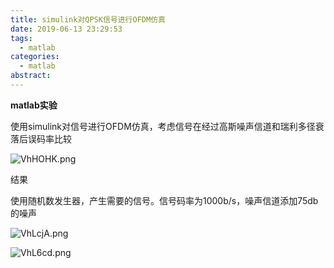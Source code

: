```yaml
---
title: simulink对QPSK信号进行OFDM仿真
date: 2019-06-13 23:29:53
tags:
  - matlab
categories:
  - matlab
abstract:
---
```


**matlab实验**

使用simulink对信号进行OFDM仿真，考虑信号在经过高斯噪声信道和瑞利多径衰落后误码率比较

![VhHOHK.png](http://file.mgek.cc/images/blog/matlab9-1.webp)


<!--more-->

结果

使用随机数发生器，产生需要的信号。信号码率为1000b/s，噪声信道添加75db的噪声

![VhLcjA.png](http://file.mgek.cc/images/blog/matlab9-2.webp)

![VhL6cd.png](http://file.mgek.cc/images/blog/matlab9-3.webp)


